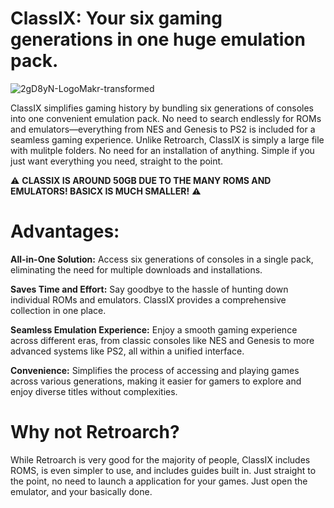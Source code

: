 # ClassIX: Your six gaming generations in one huge emulation pack.
![2gD8yN-LogoMakr-transformed](https://github.com/goooofie/ClassIX/assets/120129825/9bb31d5d-3380-4001-9751-de88e6b0a647)

ClassIX simplifies gaming history by bundling six generations of consoles into one convenient emulation pack. No need to search endlessly for ROMs and emulators—everything from NES and Genesis to PS2 is included for a seamless gaming experience. Unlike Retroarch, ClassIX is simply a large file with mulitple folders. No need for an installation of anything. Simple if you just want everything you need, straight to the point.

⚠️ **CLASSIX IS AROUND 50GB DUE TO THE MANY ROMS AND EMULATORS! BASICX IS MUCH SMALLER!** ⚠️

# Advantages:
**All-in-One Solution:** Access six generations of consoles in a single pack, eliminating the need for multiple downloads and installations.

**Saves Time and Effort:** Say goodbye to the hassle of hunting down individual ROMs and emulators. ClassIX provides a comprehensive collection in one place.

**Seamless Emulation Experience:** Enjoy a smooth gaming experience across different eras, from classic consoles like NES and Genesis to more advanced systems like PS2, all within a unified interface.

**Convenience:** Simplifies the process of accessing and playing games across various generations, making it easier for gamers to explore and enjoy diverse titles without complexities.

# Why not Retroarch?
While Retroarch is very good for the majority of people, ClassIX includes ROMS, is even simpler to use, and includes guides built in. Just straight to the point, no need to launch a application for your games. Just open the emulator, and your basically done.


